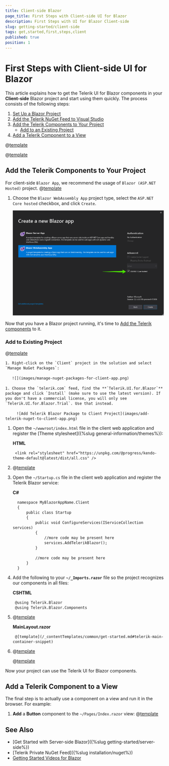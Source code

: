 ```yaml
---
title: Client-side Blazor
page_title: First Steps with Client-side UI for Blazor
description: First Steps with UI for Blazor Client-side
slug: getting-started/client-side
tags: get,started,first,steps,client
published: true
position: 1
---
```


# First Steps with Client-side UI for Blazor

This article explains how to get the Telerik UI for Blazor components in your **Client-side** Blazor project and start using them quickly. The process consists of the following steps:

1. [Set Up a Blazor Project](#set-up-a-blazor-project)
1. [Add the Telerik NuGet Feed to Visual Studio](#add-the-telerik-nuget-feed-to-visual-studio)
1. [Add the Telerik Components to Your Project](#add-the-telerik-components-to-your-project)
    * [Add to an Existing Project](#add-to-existing-project)
1. [Add a Telerik Component to a View](#add-a-telerik-component-to-a-view)


@[template](/_contentTemplates/common/get-started.md#add-latest-ms-bits-client-side-link)


@[template](/_contentTemplates/common/get-started.md#add-nuget-feed)


## Add the Telerik Components to Your Project

For client-side `Blazor App`, we recommend the usage of `Blazor (ASP.NET Hosted)` project. 
@[template](/_contentTemplates/common/get-started.md#project-creation-part-1)

1. Choose the `Blazor WebAssembly App` project type, select the `ASP.NET Core hosted` checkbox, and click `Create`.

    ![Select Blazor Project Type](images/choose-project-template.png)

Now that you have a Blazor project running, it's time to [Add the Telerik components](#add-to-existing-project) to it.

### Add to Existing Project

@[template](/_contentTemplates/common/get-started.md#get-access)

    1. Right-click on the `Client` project in the solution and select `Manage NuGet Packages`:
    
       ![](images/manage-nuget-packages-for-client-app.png)
    
    1. Choose the `telerik.com` feed, find the **`Telerik.UI.for.Blazor`** package and click `Install` (make sure to use the latest version). If you don't have a commercial license, you will only see `Telerik.UI.for.Blazor.Trial`. Use that instead.
    
         ![Add Telerik Blazor Package to Client Project](images/add-telerik-nuget-to-client-app.png)

        
1. Open the `~/wwwroot/index.html` file in the client web application and register the [Theme stylesheet]({%slug general-information/themes%}):

    **HTML**
    
        <link rel="stylesheet" href="https://unpkg.com/@progress/kendo-theme-default@latest/dist/all.css" />
        

1. @[template](/_contentTemplates/common/js-interop-file.md#add-js-interop-file-to-getting-started-client)
        
1. Open the `~/Startup.cs` file in the client web application and register the Telerik Blazor service:

    **C#**
    
         namespace MyBlazorAppName.Client
         {
             public class Startup
             {
                 public void ConfigureServices(IServiceCollection services)
                 {
                     //more code may be present here
                     services.AddTelerikBlazor();
                 }
                 
                 //more code may be present here
             }
         }
         
1. Add the following to your **`~/_Imports.razor`** file so the project recognizes our components in all files:

    **CSHTML**
    
        @using Telerik.Blazor
        @using Telerik.Blazor.Components

1. @[template](/_contentTemplates/common/get-started.md#telerik-main-container-text)

    **MainLayout.razor**
    
        @[template](/_contentTemplates/common/get-started.md#telerik-main-container-snippet)

1. @[template](/_contentTemplates/common/issues-and-warnings.md#mono-linker-issue)

     @[template](/_contentTemplates/common/issues-and-warnings.md#more-on-linker)

    
Now your project can use the Telerik UI for Blazor components.

## Add a Telerik Component to a View

The final step is to actually use a component on a view and run it in the browser. For example:

1. **Add** a **Button** component to the `~/Pages/Index.razor` view:
@[template](/_contentTemplates/common/get-started.md#add-component-sample)

## See Also

* [Get Started with Server-side Blazor]({%slug getting-started/server-side%})
* [Telerik Private NuGet Feed]({%slug installation/nuget%})
* [Getting Started Videos for Blazor](https://www.youtube.com/watch?v=aaRAZYaJ4xc&list=PLvmaC-XMqeBYPTwcm478vs8Rujq2tiVJo)


